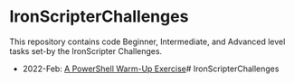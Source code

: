 # IronScripterChallenges
This repository contains code Beginner, Intermediate, and Advanced level tasks set-by the IronScripter Challenges.
- 2022-Feb: [A PowerShell Warm-Up Exercise](https://ironscripter.us/a-powershell-warm-up-exercise/)# IronScripterChallenges
